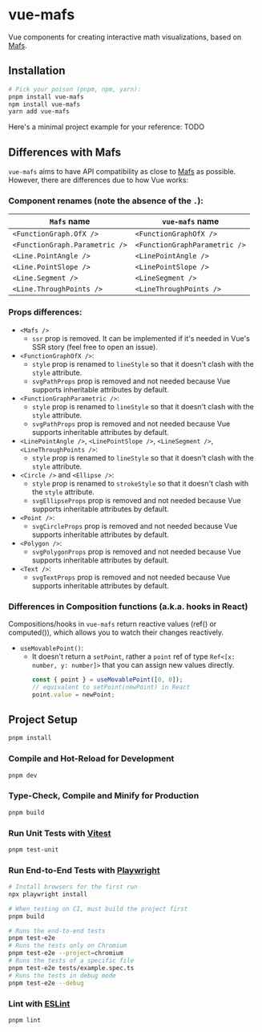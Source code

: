 # vue-mafs

Vue components for creating interactive math visualizations, based on [Mafs](https://github.com/stevenpetryk/mafs).

## Installation

```sh
# Pick your poison (pnpm, npm, yarn):
pnpm install vue-mafs
npm install vue-mafs
yarn add vue-mafs
```

Here's a minimal project example for your reference: TODO

## Differences with Mafs

`vue-mafs` aims to have API compatibility as close to [Mafs](https://github.com/stevenpetryk/mafs) as possible. However, there are differences due to how Vue works:

### Component renames (note the absence of the `.`):

| `Mafs` name                    | `vue-mafs` name               |
| ------------------------------ | ----------------------------- |
| `<FunctionGraph.OfX />`        | `<FunctionGraphOfX />`        |
| `<FunctionGraph.Parametric />` | `<FunctionGraphParametric />` |
| `<Line.PointAngle />`          | `<LinePointAngle />`          |
| `<Line.PointSlope />`          | `<LinePointSlope />`          |
| `<Line.Segment />`             | `<LineSegment />`             |
| `<Line.ThroughPoints />`       | `<LineThroughPoints />`       |

### Props differences:

- `<Mafs />`
  - `ssr` prop is removed. It can be implemented if it's needed in Vue's SSR story (feel free to open an issue).
- `<FunctionGraphOfX />`:
  - `style` prop is renamed to `lineStyle` so that it doesn't clash with the `style` attribute.
  - `svgPathProps` prop is removed and not needed because Vue supports inheritable attributes by default.
- `<FunctionGraphParametric />`:
  - `style` prop is renamed to `lineStyle` so that it doesn't clash with the `style` attribute.
  - `svgPathProps` prop is removed and not needed because Vue supports inheritable attributes by default.
- `<LinePointAngle />`, `<LinePointSlope />`, `<LineSegment />`, `<LineThroughPoints />`:
  - `style` prop is renamed to `lineStyle` so that it doesn't clash with the `style` attribute.
- `<Circle />` and `<Ellipse />`:
  - `style` prop is renamed to `strokeStyle` so that it doesn't clash with the `style` attribute.
  - `svgEllipseProps` prop is removed and not needed because Vue supports inheritable attributes by default.
- `<Point />`:
  - `svgCircleProps` prop is removed and not needed because Vue supports inheritable attributes by default.
- `<Polygon />`:
  - `svgPolygonProps` prop is removed and not needed because Vue supports inheritable attributes by default.
- `<Text />`:
  - `svgTextProps` prop is removed and not needed because Vue supports inheritable attributes by default.

### Differences in Composition functions (a.k.a. hooks in React)

Compositions/hooks in `vue-mafs` return reactive values (ref() or computed()), which allows you to watch their changes reactively.

- `useMovablePoint()`:
  - It doesn't return a `setPoint`, rather a `point` ref of type `Ref<[x: number, y: number]>` that you can assign new values directly.
    ```js
    const { point } = useMovablePoint([0, 0]);
    // equivalent to setPoint(newPoint) in React
    point.value = newPoint;
    ```

## Project Setup

```sh
pnpm install
```

### Compile and Hot-Reload for Development

```sh
pnpm dev
```

### Type-Check, Compile and Minify for Production

```sh
pnpm build
```

### Run Unit Tests with [Vitest](https://vitest.dev/)

```sh
pnpm test-unit
```

### Run End-to-End Tests with [Playwright](https://playwright.dev)

```sh
# Install browsers for the first run
npx playwright install

# When testing on CI, must build the project first
pnpm build

# Runs the end-to-end tests
pnpm test-e2e
# Runs the tests only on Chromium
pnpm test-e2e --project=chromium
# Runs the tests of a specific file
pnpm test-e2e tests/example.spec.ts
# Runs the tests in debug mode
pnpm test-e2e --debug
```

### Lint with [ESLint](https://eslint.org/)

```sh
pnpm lint
```
